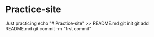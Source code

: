 # Practice-site
Just practicing
echo "# Practice-site" >> README.md
git init
git add README.md
git commit -m "frst commit"
